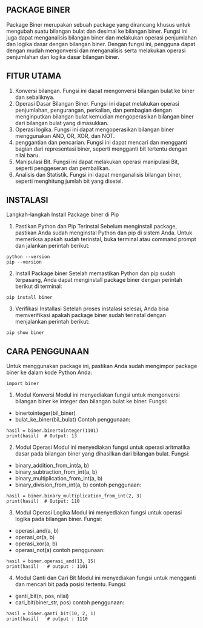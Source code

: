 ## PACKAGE BINER ##

Package Biner merupakan sebuah package yang dirancang khusus untuk mengubah suatu bilangan bulat dan desimal ke bilangan biner. Fungsi ini juga dapat menganalisis bilangan biner dan melakukan operasi penjumlahan dan logika dasar dengan bilangan biner. Dengan fungsi ini, pengguna dapat dengan mudah mengonversi dan menganalisis serta melakukan operasi penjumlahan dan logika dasar bilangan biner.

## FITUR UTAMA ##
1. Konversi bilangan. Fungsi ini dapat mengonversi bilangan bulat ke biner dan sebaliknya.
2. Operasi Dasar Bilangan Biner. Fungsi ini dapat melakukan operasi penjumlahan, pengurangan, perkalian, dan pembagian dengan menginputkan bilangan bulat kemudian mengoperasikan bilangan biner dari bilangan bulat yang dimasukkan.
3. Operasi logika. Fungsi ini dapat mengoperasikan bilangan biner menggunakan AND, OR, XOR, dan NOT.
4. penggantian dan pencarian. Fungsi ini dapat mencari dan mengganti bagian dari representasi biner, seperti mengganti bit tertentu dengan nilai baru.
5. Manipulasi Bit. Fungsi ini dapat melakukan operasi manipulasi Bit, seperti penggeseran dan pembalikan.
6. Analisis dan Statistik. Fungsi ini dapat menganalisis bilangan biner, seperti menghitung jumlah bit yang disetel.

## INSTALASI ##
Langkah-langkah Install Package biner di Pip

1. Pastikan Python dan Pip Terinstal
Sebelum menginstall package, pastikan Anda sudah menginstal Python dan pip di sistem Anda. Untuk memeriksa apakah sudah terinstal, buka terminal atau command prompt dan jalankan perintah berikut:
```
python --version
pip --version
```

2. Install Package biner
Setelah memastikan Python dan pip sudah terpasang, Anda dapat menginstall package biner dengan perintah berikut di terminal:
```
pip install biner
```

3. Verifikasi Installasi
Setelah proses instalasi selesai, Anda bisa memverifikasi apakah package biner sudah terinstal dengan menjalankan perintah berikut:
```
pip show biner
```

## CARA PENGGUNAAN ##
Untuk menggunakan package ini, pastikan Anda sudah mengimpor package biner ke dalam kode Python Anda:
```
import biner
```
1. Modul Konversi
Modul ini menyediakan fungsi untuk mengonversi bilangan biner ke integer dan bilangan bulat ke biner.
Fungsi:
  - binertointeger(bil_biner)
  - bulat_ke_biner(bil_bulat)
Contoh penggunaan:
```
hasil = biner.binertointeger(1101)
print(hasil)  # Output: 13
```

2. Modul Operasi
Modul ini menyediakan fungsi untuk operasi aritmatika dasar pada bilangan biner yang dihasilkan dari bilangan bulat.
Fungsi:
  - binary_addition_from_int(a, b)
  - binary_subtraction_from_int(a, b)
  - binary_multiplication_from_int(a, b)
  - binary_division_from_int(a, b)
contoh penggunaan:
```
hasil = biner.binary_multiplication_from_int(2, 3)
print(hasil)  # Output: 110
```

3. Modul Operasi Logika
Modul ini menyediakan fungsi untuk operasi logika pada bilangan biner.
Fungsi:
  - operasi_and(a, b)
  - operasi_or(a, b)
  - operasi_xor(a, b)
  - operasi_not(a)
contoh penggunaan:
```
hasil = biner.operasi_and(13, 15)
print(hasil)   # output : 1101
```

4. Modul Ganti dan Cari Bit
Modul ini menyediakan fungsi untuk mengganti dan mencari bit pada posisi tertentu.
Fungsi:
  - ganti_bit(n, pos, nilai)
  - cari_bit(biner_str, pos)
contoh penggunaan:
```
hasil = biner.ganti_bit(10, 2, 1)
print(hasil)   # output : 1110
```





